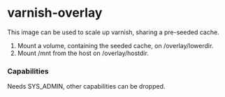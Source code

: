 # varnish-overlay
This image can be used to scale up varnish, sharing a pre-seeded cache.

1. Mount a volume, containing the seeded cache, on /overlay/lowerdir.
2. Mount /mnt from the host on /overlay/hostdir.

### Capabilities
Needs SYS_ADMIN, other capabilities can be dropped.
